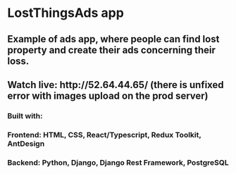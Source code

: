 <h1>LostThingsAds app </h1>
<h2>Example of ads app, where people can find lost property and create their ads concerning their loss.<h2/>
Watch live: http://52.64.44.65/ (there is unfixed error with images upload on the prod server)
<h3 id="builtWith">Built with:</h3>
<h3>Frontend: HTML, CSS, React/Typescript, Redux Toolkit, AntDesign</h3>
<h3>Backend: Python, Django, Django Rest Framework, PostgreSQL</h3>
